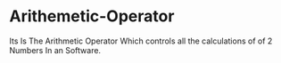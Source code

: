 # Arithemetic-Operator
Its Is The Arithmetic Operator Which controls all the calculations of of 2 Numbers In an Software.
